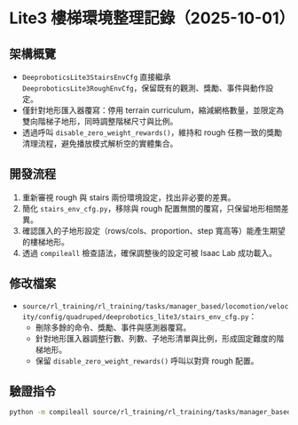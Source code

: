 # Lite3 樓梯環境整理記錄（2025-10-01）

## 架構概覽
- `DeeproboticsLite3StairsEnvCfg` 直接繼承 `DeeproboticsLite3RoughEnvCfg`，保留既有的觀測、獎勵、事件與動作設定。
- 僅針對地形匯入器覆寫：停用 terrain curriculum，縮減網格數量，並限定為雙向階梯子地形，同時調整階梯尺寸與比例。
- 透過呼叫 `disable_zero_weight_rewards()`，維持和 rough 任務一致的獎勵清理流程，避免播放模式解析空的實體集合。

## 開發流程
1. 重新審視 rough 與 stairs 兩份環境設定，找出非必要的差異。
2. 簡化 `stairs_env_cfg.py`，移除與 rough 配置無關的覆寫，只保留地形相關差異。
3. 確認匯入的子地形設定（rows/cols、proportion、step 寬高等）能產生期望的樓梯地形。
4. 透過 `compileall` 檢查語法，確保調整後的設定可被 Isaac Lab 成功載入。

## 修改檔案
- `source/rl_training/rl_training/tasks/manager_based/locomotion/velocity/config/quadruped/deeprobotics_lite3/stairs_env_cfg.py`：
  - 刪除多餘的命令、獎勵、事件與感測器覆寫。
  - 針對地形匯入器調整行數、列數、子地形清單與比例，形成固定難度的階梯地形。
  - 保留 `disable_zero_weight_rewards()` 呼叫以對齊 rough 配置。

## 驗證指令
```bash
python -m compileall source/rl_training/rl_training/tasks/manager_based/locomotion/velocity/config/quadruped/deeprobotics_lite3/stairs_env_cfg.py
```
